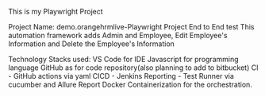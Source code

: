 This is my Playwright Project

Project Name: demo.orangehrmlive-Playwright Project End to End test
This automation framework adds Admin and Employee, Edit Employee's Information and Delete the Employee's Information

Technology Stacks used: VS Code for IDE Javascript for programming language
GitHub as for code repository(also planning to add to bitbucket)
CI - GitHub actions via yaml 
CICD - Jenkins 
Reporting - Test Runner via cucumber and Allure Report Docker Containerization for the orchestration.
